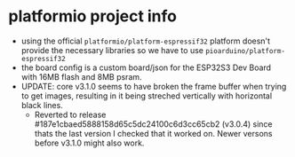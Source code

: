 # platformio project info

- using the official `platformio/platform-espressif32` platform doesn't provide the necessary libraries so we have to use `pioarduino/platform-espressif32`
- the board config is a custom board/json for the ESP32S3 Dev Board with 16MB flash and 8MB psram.
- UPDATE: core v3.1.0 seems to have broken the frame buffer when trying to get images, resulting in it being streched vertically with horizontal black lines.
    - Reverted to release #187e1cbaed5888158d65c5dc24100c6d3cc65cb2 (v3.0.4) since thats the last version I checked that it worked on. Newer versons before v3.1.0 might also work.
    